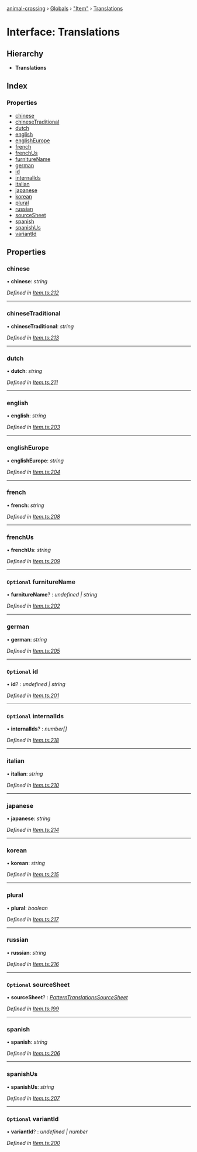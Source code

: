[animal-crossing](../README.md) › [Globals](../globals.md) › ["Item"](../modules/_item_.md) › [Translations](_item_.translations.md)

# Interface: Translations

## Hierarchy

* **Translations**

## Index

### Properties

* [chinese](_item_.translations.md#chinese)
* [chineseTraditional](_item_.translations.md#chinesetraditional)
* [dutch](_item_.translations.md#dutch)
* [english](_item_.translations.md#english)
* [englishEurope](_item_.translations.md#englisheurope)
* [french](_item_.translations.md#french)
* [frenchUs](_item_.translations.md#frenchus)
* [furnitureName](_item_.translations.md#optional-furniturename)
* [german](_item_.translations.md#german)
* [id](_item_.translations.md#optional-id)
* [internalIds](_item_.translations.md#optional-internalids)
* [italian](_item_.translations.md#italian)
* [japanese](_item_.translations.md#japanese)
* [korean](_item_.translations.md#korean)
* [plural](_item_.translations.md#plural)
* [russian](_item_.translations.md#russian)
* [sourceSheet](_item_.translations.md#optional-sourcesheet)
* [spanish](_item_.translations.md#spanish)
* [spanishUs](_item_.translations.md#spanishus)
* [variantId](_item_.translations.md#optional-variantid)

## Properties

###  chinese

• **chinese**: *string*

*Defined in [Item.ts:212](https://github.com/Norviah/animal-crossing/blob/caec6ad/module/types/Item.ts#L212)*

___

###  chineseTraditional

• **chineseTraditional**: *string*

*Defined in [Item.ts:213](https://github.com/Norviah/animal-crossing/blob/caec6ad/module/types/Item.ts#L213)*

___

###  dutch

• **dutch**: *string*

*Defined in [Item.ts:211](https://github.com/Norviah/animal-crossing/blob/caec6ad/module/types/Item.ts#L211)*

___

###  english

• **english**: *string*

*Defined in [Item.ts:203](https://github.com/Norviah/animal-crossing/blob/caec6ad/module/types/Item.ts#L203)*

___

###  englishEurope

• **englishEurope**: *string*

*Defined in [Item.ts:204](https://github.com/Norviah/animal-crossing/blob/caec6ad/module/types/Item.ts#L204)*

___

###  french

• **french**: *string*

*Defined in [Item.ts:208](https://github.com/Norviah/animal-crossing/blob/caec6ad/module/types/Item.ts#L208)*

___

###  frenchUs

• **frenchUs**: *string*

*Defined in [Item.ts:209](https://github.com/Norviah/animal-crossing/blob/caec6ad/module/types/Item.ts#L209)*

___

### `Optional` furnitureName

• **furnitureName**? : *undefined | string*

*Defined in [Item.ts:202](https://github.com/Norviah/animal-crossing/blob/caec6ad/module/types/Item.ts#L202)*

___

###  german

• **german**: *string*

*Defined in [Item.ts:205](https://github.com/Norviah/animal-crossing/blob/caec6ad/module/types/Item.ts#L205)*

___

### `Optional` id

• **id**? : *undefined | string*

*Defined in [Item.ts:201](https://github.com/Norviah/animal-crossing/blob/caec6ad/module/types/Item.ts#L201)*

___

### `Optional` internalIds

• **internalIds**? : *number[]*

*Defined in [Item.ts:218](https://github.com/Norviah/animal-crossing/blob/caec6ad/module/types/Item.ts#L218)*

___

###  italian

• **italian**: *string*

*Defined in [Item.ts:210](https://github.com/Norviah/animal-crossing/blob/caec6ad/module/types/Item.ts#L210)*

___

###  japanese

• **japanese**: *string*

*Defined in [Item.ts:214](https://github.com/Norviah/animal-crossing/blob/caec6ad/module/types/Item.ts#L214)*

___

###  korean

• **korean**: *string*

*Defined in [Item.ts:215](https://github.com/Norviah/animal-crossing/blob/caec6ad/module/types/Item.ts#L215)*

___

###  plural

• **plural**: *boolean*

*Defined in [Item.ts:217](https://github.com/Norviah/animal-crossing/blob/caec6ad/module/types/Item.ts#L217)*

___

###  russian

• **russian**: *string*

*Defined in [Item.ts:216](https://github.com/Norviah/animal-crossing/blob/caec6ad/module/types/Item.ts#L216)*

___

### `Optional` sourceSheet

• **sourceSheet**? : *[PatternTranslationsSourceSheet](../enums/_item_.patterntranslationssourcesheet.md)*

*Defined in [Item.ts:199](https://github.com/Norviah/animal-crossing/blob/caec6ad/module/types/Item.ts#L199)*

___

###  spanish

• **spanish**: *string*

*Defined in [Item.ts:206](https://github.com/Norviah/animal-crossing/blob/caec6ad/module/types/Item.ts#L206)*

___

###  spanishUs

• **spanishUs**: *string*

*Defined in [Item.ts:207](https://github.com/Norviah/animal-crossing/blob/caec6ad/module/types/Item.ts#L207)*

___

### `Optional` variantId

• **variantId**? : *undefined | number*

*Defined in [Item.ts:200](https://github.com/Norviah/animal-crossing/blob/caec6ad/module/types/Item.ts#L200)*
